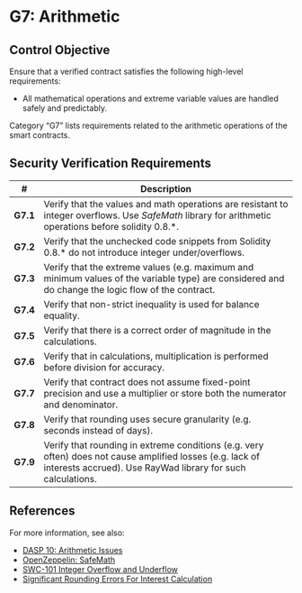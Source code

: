 # G7: Arithmetic

## Control Objective

Ensure that a verified contract satisfies the following high-level requirements:
* All mathematical operations and extreme variable values are handled safely and predictably.

Category “G7” lists requirements related to the arithmetic operations of the smart contracts.

## Security Verification Requirements

| # | Description |
| --- | --- |
| **G7.1** | Verify that the values and math operations are resistant to integer overflows. Use *SafeMath* library for arithmetic operations before solidity 0.8.\*. | 
| **G7.2** | Verify that the unchecked code snippets from Solidity 0.8.\* do not introduce integer under/overflows. | 
| **G7.3** | Verify that the extreme values (e.g. maximum and minimum values of the variable type) are considered and do change the logic flow of the contract. | 
| **G7.4** | Verify that non-strict inequality is used for balance equality. | 
| **G7.5** | Verify that there is a correct order of magnitude in the calculations. | 
| **G7.6** | Verify that in calculations, multiplication is performed before division for accuracy. | 
| **G7.7** | Verify that contract does not assume fixed-point precision and use a multiplier or store both the numerator and denominator. | 
| **G7.8** | Verify that rounding uses secure granularity (e.g. seconds instead of days). |
| **G7.9** | Verify that rounding in extreme conditions (e.g. very often) does not cause amplified losses (e.g. lack of interests accrued). Use RayWad library for such calculations. |

## References

For more information, see also:

* [DASP 10: Arithmetic Issues](https://www.dasp.co/#item-3)
* [OpenZeppelin: SafeMath](https://github.com/OpenZeppelin/openzeppelin-solidity/blob/master/contracts/math/SafeMath.sol)
* [SWC-101 Integer Overflow and Underflow](https://smartcontractsecurity.github.io/SWC-registry/docs/SWC-101)
* [Significant Rounding Errors For Interest Calculation](https://github.com/OpenCoreCH/smart-contract-audits/blob/main/reports/c4/rigor.md#high-significant-rounding-errors-for-interest-calculation)
